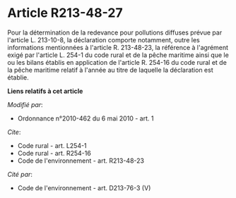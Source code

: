 # Article R213-48-27

Pour la détermination de la redevance pour pollutions diffuses prévue par l'article L. 213-10-8, la déclaration comporte
notamment, outre les informations mentionnées à l'article R. 213-48-23, la référence à l'agrément exigé par l'article L.
254-1 du code rural et de la pêche maritime  ainsi que le ou les bilans établis en application de l'article R. 254-16 du code
rural et de la pêche maritime  relatif à l'année au titre de laquelle la déclaration est établie.

**Liens relatifs à cet article**

_Modifié par_:

  - Ordonnance n°2010-462 du 6 mai 2010 - art. 1

_Cite_:

  - Code rural - art. L254-1
  - Code rural - art. R254-16
  - Code de l'environnement - art. R213-48-23

_Cité par_:

  - Code de l'environnement - art. D213-76-3 (V)
